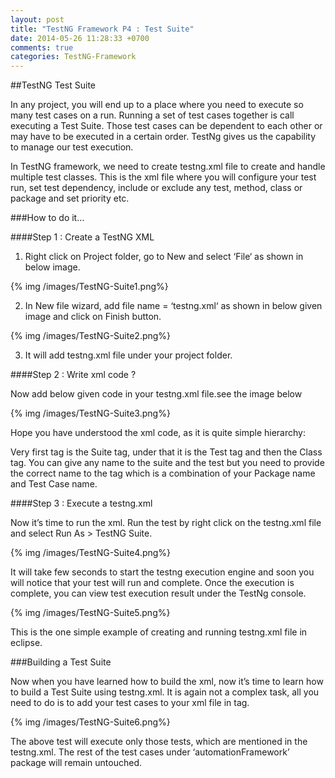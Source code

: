 ```yaml
---
layout: post
title: "TestNG Framework P4 : Test Suite"
date: 2014-05-26 11:28:33 +0700
comments: true
categories: TestNG-Framework
---
```


##TestNG Test Suite

In any project, you will end up to a place where you need to execute so many test cases on a run. Running a set of test cases together is call executing a Test Suite. Those test cases can be dependent to each other or may have to be executed in a certain order. TestNg gives us the capability to manage our test execution.

In TestNG framework, we need to create testng.xml file to create and handle multiple test classes. This is the xml file where you will configure your test run, set test dependency, include or exclude any test, method, class or package and set priority etc.
<!--more-->
###How to do it…

####Step 1 : Create a TestNG XML

1) Right click on Project folder, go to New and select ‘File‘ as shown in below image.

{% img /images/TestNG-Suite1.png%}

2) In New file wizard, add file name = ‘testng.xml‘ as shown in below given image and click on Finish button.

{% img /images/TestNG-Suite2.png%}

3) It will add testng.xml file under your project folder.

####Step 2 : Write xml code ?

Now add below given code in your testng.xml file.see the image below

{% img /images/TestNG-Suite3.png%}

Hope you have understood the xml code, as it is quite simple hierarchy:

Very first tag is the Suite tag<suite>, under that it is the Test tag<test> and then the Class tag<classes>. You can give any name to the suite and the test but you need to provide the correct name to the <classes> tag which is a combination of your Package name and Test Case name.

####Step 3 : Execute a testng.xml

Now it’s time to run the xml. Run the test by right click on the testng.xml file and select Run As > TestNG Suite.

{% img /images/TestNG-Suite4.png%}

It will take few seconds to start the testng execution engine and soon you will notice that your test will run and complete. Once the execution is complete, you can view test execution result under the TestNg console.

{% img /images/TestNG-Suite5.png%}

This is the one simple example of creating and running testng.xml file in eclipse.

###Building a Test Suite

Now when you have learned how to build the xml, now it’s time to learn how to build a Test Suite using testng.xml. It is again not a complex task, all you need to do is to add your test cases to your xml file in <classes> tag.

{% img /images/TestNG-Suite6.png%}

The above test will execute only those tests, which are mentioned in the testng.xml. The rest of the test cases under ‘automationFramework’ package will remain untouched.




